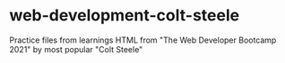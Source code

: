 # web-development-colt-steele
Practice files from learnings HTML from "The Web Developer Bootcamp 2021" by most popular "Colt Steele"

